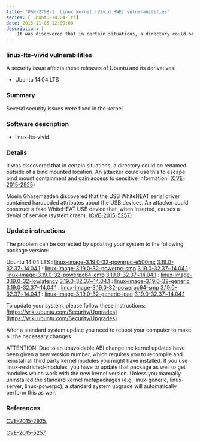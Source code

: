 ```yaml
---
title: "USN-2798-1: Linux kernel (Vivid HWE) vulnerabilities"
series: [ ubuntu-14.04-lts]
date: 2015-11-05 12:00:00
description: |
    It was discovered that in certain situations, a directory could be renamed outside of a bind mounted location. An attacker could use this to escape bind mount containment and gain access to sensitive information. ([CVE-2015-2925](http://people.ubuntu.com/~ubuntu-security/cve/CVE-2015-2925))
--- 
```

 
### linux-lts-vivid vulnerabilities

A security issue affects these releases of Ubuntu and its derivatives:

* Ubuntu 14.04 LTS

### Summary

Several security issues were fixed in the kernel. 

### Software description

* linux-lts-vivid 

### Details

It was discovered that in certain situations, a directory could be renamed outside of a bind mounted location. An attacker could use this to escape bind mount containment and gain access to sensitive information. ([CVE-2015-2925](http://people.ubuntu.com/~ubuntu-security/cve/CVE-2015-2925))

Moein Ghasemzadeh discovered that the USB WhiteHEAT serial driver contained hardcoded attributes about the USB devices. An attacker could construct a fake WhiteHEAT USB device that, when inserted, causes a denial of service (system crash). ([CVE-2015-5257](http://people.ubuntu.com/~ubuntu-security/cve/CVE-2015-5257)) 

### Update instructions

The problem can be corrected by updating your system to the following package version:

Ubuntu 14.04 LTS
 : [linux-image-3.19.0-32-powerpc-e500mc](https://launchpad.net/ubuntu/+source/linux-lts-vivid) <span> [3.19.0-32.37~14.04.1](https://launchpad.net/ubuntu/+source/linux-lts-vivid/3.19.0-32.37~14.04.1) </span> 
 : [linux-image-3.19.0-32-powerpc-smp](https://launchpad.net/ubuntu/+source/linux-lts-vivid) <span> [3.19.0-32.37~14.04.1](https://launchpad.net/ubuntu/+source/linux-lts-vivid/3.19.0-32.37~14.04.1) </span> 
 : [linux-image-3.19.0-32-powerpc64-emb](https://launchpad.net/ubuntu/+source/linux-lts-vivid) <span> [3.19.0-32.37~14.04.1](https://launchpad.net/ubuntu/+source/linux-lts-vivid/3.19.0-32.37~14.04.1) </span> 
 : [linux-image-3.19.0-32-lowlatency](https://launchpad.net/ubuntu/+source/linux-lts-vivid) <span> [3.19.0-32.37~14.04.1](https://launchpad.net/ubuntu/+source/linux-lts-vivid/3.19.0-32.37~14.04.1) </span> 
 : [linux-image-3.19.0-32-generic](https://launchpad.net/ubuntu/+source/linux-lts-vivid) <span> [3.19.0-32.37~14.04.1](https://launchpad.net/ubuntu/+source/linux-lts-vivid/3.19.0-32.37~14.04.1) </span> 
 : [linux-image-3.19.0-32-powerpc64-smp](https://launchpad.net/ubuntu/+source/linux-lts-vivid) <span> [3.19.0-32.37~14.04.1](https://launchpad.net/ubuntu/+source/linux-lts-vivid/3.19.0-32.37~14.04.1) </span> 
 : [linux-image-3.19.0-32-generic-lpae](https://launchpad.net/ubuntu/+source/linux-lts-vivid) <span> [3.19.0-32.37~14.04.1](https://launchpad.net/ubuntu/+source/linux-lts-vivid/3.19.0-32.37~14.04.1) </span> 

To update your system, please follow these instructions: [https://wiki.ubuntu.com/Security/Upgrades](https://wiki.ubuntu.com/Security/Upgrades).

After a standard system update you need to reboot your computer to make all the necessary changes.

ATTENTION: Due to an unavoidable ABI change the kernel updates have been given a new version number, which requires you to recompile and reinstall all third party kernel modules you might have installed. If you use linux-restricted-modules, you have to update that package as well to get modules which work with the new kernel version. Unless you manually uninstalled the standard kernel metapackages (e.g. linux-generic, linux-server, linux-powerpc), a standard system upgrade will automatically perform this as well. 

### References

 [CVE-2015-2925](http://people.ubuntu.com/~ubuntu-security/cve/CVE-2015-2925), 

 [CVE-2015-5257](http://people.ubuntu.com/~ubuntu-security/cve/CVE-2015-5257)
 
